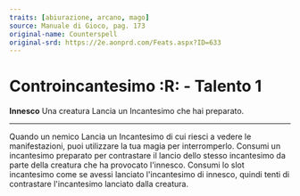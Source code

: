 ```yaml
---
traits: [abiurazione, arcano, mago]
source: Manuale di Gioco, pag. 173
original-name: Counterspell
original-srd: https://2e.aonprd.com/Feats.aspx?ID=633
---
```


# Controincantesimo :R: - Talento 1

**Innesco** Una creatura Lancia un Incantesimo che hai preparato.

---

Quando un nemico Lancia un Incantesimo di cui riesci a vedere le manifestazioni,
puoi utilizzare la tua magia per interromperlo. Consumi un incantesimo preparato
per contrastare il lancio dello stesso incantesimo da parte della creatura che
ha provocato l'innesco. Consumi lo slot incantesimo come se avessi lanciato
l'incantesimo di innesco, quindi tenti di contrastare l'incantesimo lanciato
dalla creatura.
